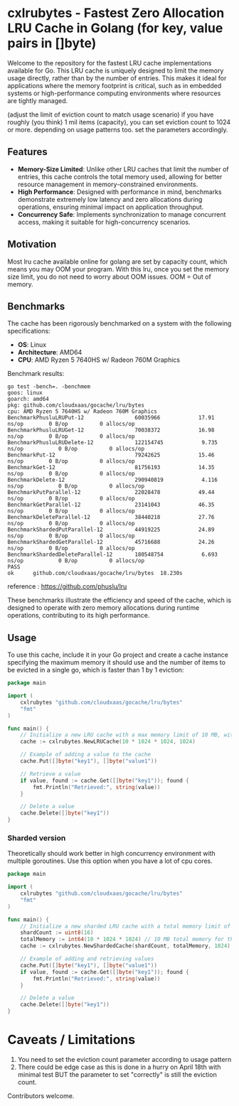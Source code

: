 # cxlrubytes - Fastest Zero Allocation LRU Cache in Golang (for key, value pairs in []byte) 

Welcome to the repository for the fastest LRU cache implementations available for Go. This LRU cache is uniquely designed to limit the memory usage directly, rather than by the number of entries. This makes it ideal for applications where the memory footprint is critical, such as in embedded systems or high-performance computing environments where resources are tightly managed.

(adjust the limit of eviction count to match usage scenario)
if you have roughly (you think) 1 mil items (capacity), you can set eviction count to 1024 or more. depending on usage patterns too. set the parameters accordingly.

## Features

- **Memory-Size Limited**: Unlike other LRU caches that limit the number of entries, this cache controls the total memory used, allowing for better resource management in memory-constrained environments.
- **High Performance**: Designed with performance in mind, benchmarks demonstrate extremely low latency and zero allocations during operations, ensuring minimal impact on application throughput.
- **Concurrency Safe**: Implements synchronization to manage concurrent access, making it suitable for high-concurrency scenarios.

## Motivation
Most lru cache available online for golang are set by capacity count, which means you may OOM your program. With this lru, once you set the memory size limit, you do not need to worry about OOM issues. OOM = Out of memory.

## Benchmarks

The cache has been rigorously benchmarked on a system with the following specifications:
- **OS**: Linux
- **Architecture**: AMD64
- **CPU**: AMD Ryzen 5 7640HS w/ Radeon 760M Graphics

Benchmark results:
```
go test -bench=. -benchmem
goos: linux
goarch: amd64
pkg: github.com/cloudxaas/gocache/lru/bytes
cpu: AMD Ryzen 5 7640HS w/ Radeon 760M Graphics     
BenchmarkPhusluLRUPut-12             	60035966	        17.91 ns/op	       0 B/op	       0 allocs/op
BenchmarkPhusluLRUGet-12             	70038372	        16.98 ns/op	       0 B/op	       0 allocs/op
BenchmarkPhusluLRUDelete-12          	122154745	         9.735 ns/op	       0 B/op	       0 allocs/op
BenchmarkPut-12                      	79242625	        15.46 ns/op	       0 B/op	       0 allocs/op
BenchmarkGet-12                      	81756193	        14.35 ns/op	       0 B/op	       0 allocs/op
BenchmarkDelete-12                   	290940819	         4.116 ns/op	       0 B/op	       0 allocs/op
BenchmarkPutParallel-12              	22028478	        49.44 ns/op	       0 B/op	       0 allocs/op
BenchmarkGetParallel-12              	23141043	        46.35 ns/op	       0 B/op	       0 allocs/op
BenchmarkDeleteParallel-12           	38440218	        27.76 ns/op	       0 B/op	       0 allocs/op
BenchmarkShardedPutParallel-12       	44919225	        24.89 ns/op	       0 B/op	       0 allocs/op
BenchmarkShardedGetParallel-12       	45716688	        24.26 ns/op	       0 B/op	       0 allocs/op
BenchmarkShardedDeleteParallel-12    	180548754	         6.693 ns/op	       0 B/op	       0 allocs/op
PASS
ok  	github.com/cloudxaas/gocache/lru/bytes	18.230s

```
reference : https://github.com/phuslu/lru


These benchmarks illustrate the efficiency and speed of the cache, which is designed to operate with zero memory allocations during runtime operations, contributing to its high performance.

## Usage

To use this cache, include it in your Go project and create a cache instance specifying the maximum memory it should use and the number of items to be evicted in a single go, which is faster than 1 by 1 eviction:

```go
package main

import (
    cxlrubytes "github.com/cloudxaas/gocache/lru/bytes"
    "fmt"
)

func main() {
    // Initialize a new LRU cache with a max memory limit of 10 MB, with an eviction count of 1024 at one go
    cache := cxlrubytes.NewLRUCache(10 * 1024 * 1024, 1024)

    // Example of adding a value to the cache
    cache.Put([]byte("key1"), []byte("value1"))

    // Retrieve a value
    if value, found := cache.Get([]byte("key1")); found {
        fmt.Println("Retrieved:", string(value))
    }

    // Delete a value
    cache.Delete([]byte("key1"))
}
```


### Sharded version

Theoretically should work better in high concurrency environment with multiple goroutines.
Use this option when you have a lot of cpu cores.
```go
package main

import (
    cxlrubytes "github.com/cloudxaas/gocache/lru/bytes"
    "fmt"
)

func main() {
    // Initialize a new sharded LRU cache with a total memory limit of 10 MB across 16 shards
    shardCount := uint8(16)
    totalMemory := int64(10 * 1024 * 1024) // 10 MB total memory for the cache, with an eviction count of 1024 at one go
    cache := cxlrubytes.NewShardedCache(shardCount, totalMemory, 1024)

    // Example of adding and retrieving values
    cache.Put([]byte("key1"), []byte("value1"))
    if value, found := cache.Get([]byte("key1")); found {
        fmt.Println("Retrieved:", string(value))
    }

    // Delete a value
    cache.Delete([]byte("key1"))
}
```

# Caveats / Limitations
1. You need to set the eviction count parameter according to usage pattern
2. There could be edge case as this is done in a hurry on April 18th with minimal test BUT the parameter to set "correctly" is still the eviction count.

Contributors welcome.
